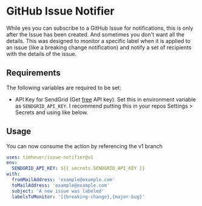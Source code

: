 # GitHub Issue Notifier

While yes you can subscribe to a GitHub Issue for notifications, this is only after the Issue has been created.  And sometimes you don't want all the details.  This was designed to monitor a specific label when it is applied to an issue (like a breaking change notification) and notify a set of recipients with the details of the issue.

## Requirements
The following variables are required to be set:
- API Key for SendGrid (Get [free](https://sendgrid.com/free/) API key).  Set this in environment variable as ```SENDGRID_API_KEY```.  I recommend putting this in your repos Settings > Secrets and using like below.

## Usage

You can now consume the action by referencing the v1 branch

```yaml
uses: timheuer/issue-notifier@v1
env:
  SENDGRID_API_KEY: ${{ secrets.SENDGRID_API_KEY }}
with:
  fromMailAddress: 'example@example.com'
  toMailAddress: 'example@example.com'
  subject: 'A new issue was labeled'
  labelsToMonitor: '[{breaking-change},{major-bug}'
```
